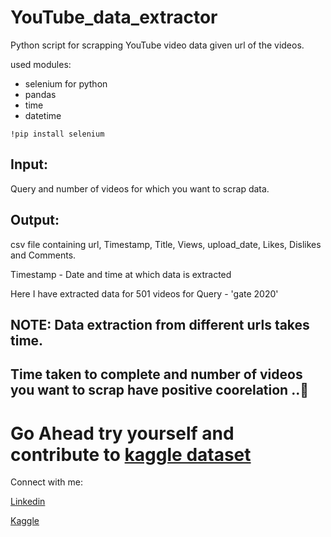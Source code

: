# YouTube_data_extractor

Python script for scrapping YouTube video data given url of the videos.

used modules:

- selenium for python
- pandas 
- time
- datetime

`!pip install selenium`

## Input: 
Query and number of videos for which you want to scrap data.

## Output: 
csv file containing url, Timestamp, Title, Views, upload_date, Likes, Dislikes and Comments.

Timestamp - Date and time at which data is extracted

Here I have extracted data for 501 videos for Query - 'gate 2020' 

## NOTE: Data extraction from different urls takes time. 
## Time taken to complete and number of videos you want to scrap have positive coorelation ..:slightly_smiling_face:


# Go Ahead try yourself and contribute to <a href= 'https://www.kaggle.com/gaurav2022/youtube-scrapped-data'>kaggle dataset</a>

Connect with me:

<a href= 'https://www.linkedin.com/in/gaurav2022'>Linkedin</a>

<a href= 'https://www.kaggle.com/gaurav2022'>Kaggle</a>
